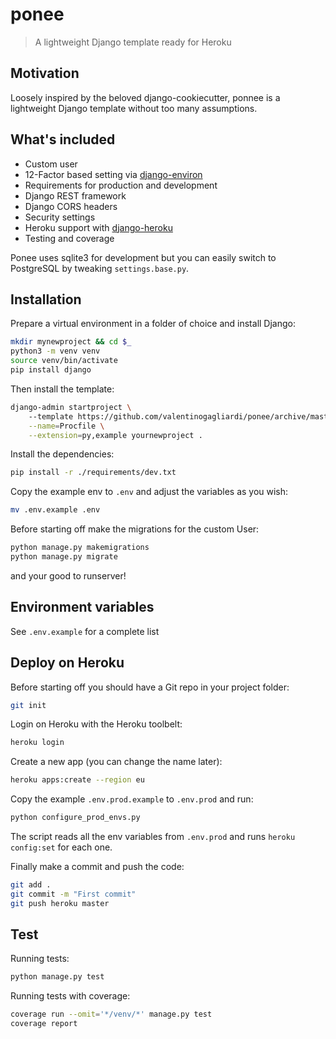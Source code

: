 # ponee
> A lightweight Django template ready for Heroku

## Motivation

Loosely inspired by the beloved django-cookiecutter, ponnee is a lightweight Django template without too many assumptions.

## What's included

- Custom user
- 12-Factor based setting via [django-environ](https://github.com/joke2k/django-environ)
- Requirements for production and development
- Django REST framework
- Django CORS headers
- Security settings
- Heroku support with [django-heroku](https://github.com/heroku/django-heroku)
- Testing and coverage

Ponee uses sqlite3 for development but you can easily switch to PostgreSQL by tweaking `settings.base.py`.

## Installation

Prepare a virtual environment in a folder of choice and install Django:

```bash
mkdir mynewproject && cd $_
python3 -m venv venv
source venv/bin/activate
pip install django
```

Then install the template:

```bash
django-admin startproject \ 
    --template https://github.com/valentinogagliardi/ponee/archive/master.zip \
    --name=Procfile \
    --extension=py,example yournewproject .
```

Install the dependencies:

```bash
pip install -r ./requirements/dev.txt
```

Copy the example env to `.env` and adjust the variables as you wish:

```bash
mv .env.example .env
```

Before starting off make the migrations for the custom User:

```bash
python manage.py makemigrations
python manage.py migrate
```

and your good to runserver!

## Environment variables

See `.env.example` for a complete list

## Deploy on Heroku

Before starting off you should have a Git repo in your project folder:

```bash
git init
```

Login on Heroku with the Heroku toolbelt:

```bash
heroku login
```

Create a new app (you can change the name later):

```bash
heroku apps:create --region eu
```

Copy the example `.env.prod.example` to `.env.prod` and run:

```bash
python configure_prod_envs.py
```

The script reads all the env variables from `.env.prod` and runs `heroku config:set` for each one.

Finally make a commit and push the code:

```bash
git add .
git commit -m "First commit"
git push heroku master
```

## Test

Running tests:

```bash
python manage.py test
```

Running tests with coverage:

```bash
coverage run --omit='*/venv/*' manage.py test
coverage report
```
